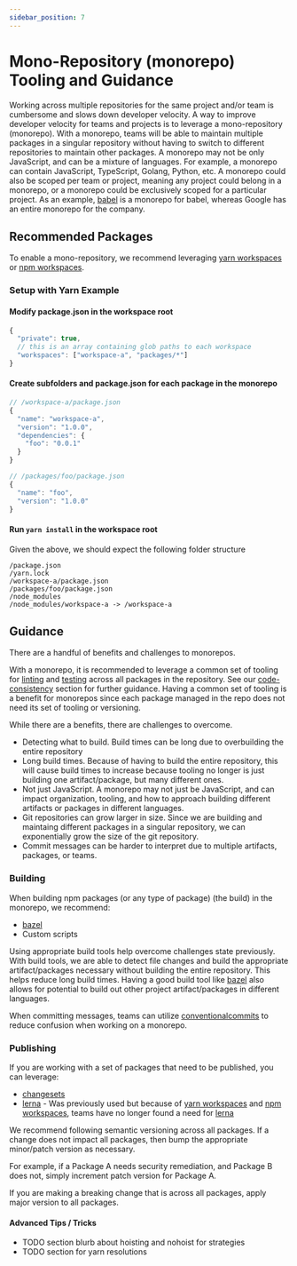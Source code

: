 ```yaml
---
sidebar_position: 7
---
```


# Mono-Repository (monorepo) Tooling and Guidance

Working across multiple repositories for the same project and/or team is cumbersome and slows down developer velocity. A way to improve developer velocity for teams and projects is to leverage a mono-repository (monorepo). With a monorepo, teams will be able to maintain multiple packages in a singular repository without having to switch to different repositories to maintain other packages. A monorepo may not be only JavaScript, and can be a mixture of languages. For example, a monorepo can contain JavaScript, TypeScript, Golang, Python, etc. A monorepo could also be scoped per team or project, meaning any project could belong in a monorepo, or a monorepo could be exclusively scoped for a particular project. As an example, [babel][babel] is a monorepo for babel, whereas Google has an entire monorepo for the company.

## Recommended Packages

To enable a mono-repository, we recommend leveraging [yarn workspaces][yarn-workspaces] or [npm workspaces][npm-workspaces].

### Setup with Yarn Example

#### Modify package.json in the workspace root

```js
{
  "private": true,
  // this is an array containing glob paths to each workspace
  "workspaces": ["workspace-a", "packages/*"]
}
```

#### Create subfolders and package.json for each package in the monorepo

```js
// /workspace-a/package.json
{
  "name": "workspace-a",
  "version": "1.0.0",
  "dependencies": {
    "foo": "0.0.1"
  }
}

// /packages/foo/package.json
{
  "name": "foo",
  "version": "1.0.0"
}
```

#### Run `yarn install` in the workspace root


Given the above, we should expect the following folder structure
```
/package.json
/yarn.lock
/workspace-a/package.json
/packages/foo/package.json
/node_modules
/node_modules/workspace-a -> /workspace-a
```

## Guidance

There are a handful of benefits and challenges to monorepos.

With a monorepo, it is recommended to leverage a common set of tooling for [linting][linting] and [testing][testing] across all packages in the repository. See our [code-consistency][code-consistency] section for further guidance. Having a common set of tooling is a benefit for monorepos since each package managed in the repo does not need its set of tooling or versioning.

While there are a benefits, there are challenges to overcome.

* Detecting what to build. Build times can be long due to overbuilding the entire repository
* Long build times. Because of having to build the entire repository, this will cause build times to increase because tooling no longer is just building one artifact/package, but many different ones.
* Not just JavaScript. A monorepo may not just be JavaScript, and can impact organization, tooling, and how to approach building different artifacts or packages in different languages.
* Git repositories can grow larger in size.  Since we are building and maintaing different packages in a singular repository, we can exponentially grow the size of the git repository.
* Commit messages can be harder to interpret due to multiple artifacts, packages, or teams.


### Building

When building npm packages (or any type of package) (the build) in the monorepo, we recommend:

* [bazel][bazel]
* Custom scripts

Using appropriate build tools help overcome challenges state previously. With build tools, we are able to detect file changes and build the appropriate artifact/packages necessary without building the entire repository. This helps reduce long build times. Having a good build tool like [bazel][bazel] also allows for potential to build out other project artifact/packages in different languages.

When committing messages, teams can utilize [conventionalcommits][conventionalcommits] to reduce confusion when working on a monorepo.

### Publishing

If you are working with a set of packages that need to be published, you can leverage:

* [changesets][changesets]
* [lerna][lerna] - Was previously used but because of [yarn workspaces][yarn-workspaces] and [npm workspaces][npm-workspaces], teams have no longer found a need for [lerna][lerna]

We recommend following semantic versioning across all packages. If a change does not impact all packages, then bump the appropriate minor/patch version as necessary.

For example, if a Package A needs security remediation, and Package B does not, simply increment patch version for Package A.

If you are making a breaking change that is across all packages, apply major version to all packages.

#### Advanced Tips / Tricks

* TODO section blurb about hoisting and nohoist for strategies
* TODO section for yarn resolutions

[yarn-workspaces]: https://classic.yarnpkg.com/lang/en/docs/workspaces/
[npm-workspaces]: https://docs.npmjs.com/cli/v7/using-npm/workspaces
[lerna]: https://github.com/lerna/lerna
[babel]: https://github.com/babel/babel
[code-consistency]: ./code-consistency.md#guidance
[changesets]: https://github.com/atlassian/changesets
[semantic-release]: https://github.com/semantic-release/semantic-release
[bazel]: https://bazel.build/
[linting]: ./code-consistency.md
[testing]: ./testing.md
[conventionalcommits]: https://www.conventionalcommits.org/en/v1.0.0/
